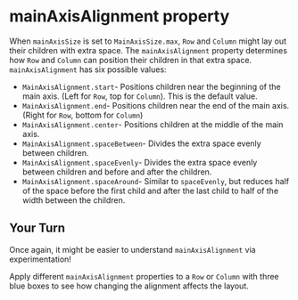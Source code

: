 # mainAxisAlignment property

When `mainAxisSize` is set to `MainAxisSize.max`, `Row` and `Column` might lay
out their children with extra space. The `mainAxisAlignment` property determines
how `Row` and `Column` can position their children in that extra space.
`mainAxisAlignment` has six possible values:

  - `MainAxisAlignment.start`- Positions children near the beginning of the
    main axis. (Left for `Row`, top for `Column`). This is the default value.
  - `MainAxisAlignment.end`- Positions children near the end of the main axis.
    (Right for `Row`, bottom for `Column`)
  - `MainAxisAlignment.center`- Positions children at the middle of the main
    axis.
  - `MainAxisAlignment.spaceBetween`- Divides the extra space evenly between
    children.
  - `MainAxisAlignment.spaceEvenly`- Divides the extra space evenly between
    children and before and after the children.
  - `MainAxisAlignment.spaceAround`- Similar to `spaceEvenly`, but reduces half
    of the space before the first child and after the last child to half of the
    width between the children.

## Your Turn

Once again, it might be easier to understand `mainAxisAlignment` via 
experimentation! 

Apply different `mainAxisAlignment` properties to a `Row` or `Column` with three
blue boxes to see how changing the alignment affects the layout.
